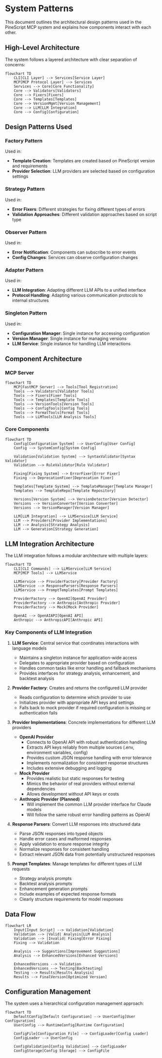 # System Patterns

This document outlines the architectural design patterns used in the PineScript MCP system and explains how components interact with each other.

## High-Level Architecture

The system follows a layered architecture with clear separation of concerns:

```mermaid
flowchart TD
    CLI[CLI Layer] --> Services[Service Layer]
    MCP[MCP Protocol Layer] --> Services
    Services --> Core[Core Functionality]
    Core --> Validators[Validators]
    Core --> Fixers[Fixers]
    Core --> Templates[Templates]
    Core --> VersionMgmt[Version Management]
    Core --> LLM[LLM Integration]
    Core --> Config[Configuration]
```

## Design Patterns Used

### Factory Pattern

Used in:
- **Template Creation**: Templates are created based on PineScript version and requirements
- **Provider Selection**: LLM providers are selected based on configuration settings

### Strategy Pattern

Used in:
- **Error Fixers**: Different strategies for fixing different types of errors
- **Validation Approaches**: Different validation approaches based on script type

### Observer Pattern

Used in:
- **Error Notification**: Components can subscribe to error events
- **Config Changes**: Services can observe configuration changes

### Adapter Pattern

Used in:
- **LLM Integration**: Adapting different LLM APIs to a unified interface
- **Protocol Handling**: Adapting various communication protocols to internal structures

### Singleton Pattern

Used in:
- **Configuration Manager**: Single instance for accessing configuration
- **Version Manager**: Single instance for managing versions
- **LLM Service**: Single instance for handling LLM interactions

## Component Architecture

### MCP Server

```mermaid
flowchart TD
    MCP[FastMCP Server] --> Tools[Tool Registration]
    Tools --> Validators[Validator Tools]
    Tools --> Fixers[Fixer Tools]
    Tools --> Templates[Template Tools]
    Tools --> VersionTools[Version Tools]
    Tools --> ConfigTools[Config Tools]
    Tools --> FormatTools[Format Tools]
    Tools --> LLMTools[LLM Analysis Tools]
```

### Core Components

```mermaid
flowchart TD
    Config[Configuration System] --> UserConfig[User Config]
    Config --> SystemConfig[System Config]
    
    Validation[Validation System] --> SyntaxValidator[Syntax Validator]
    Validation --> RuleValidator[Rule Validator]
    
    Fixing[Fixing System] --> ErrorFixer[Error Fixer]
    Fixing --> DeprecationFixer[Deprecation Fixer]
    
    Templates[Template System] --> TemplateManager[Template Manager]
    Templates --> TemplateRepo[Template Repository]
    
    Versions[Version System] --> VersionDetector[Version Detector]
    Versions --> VersionConverter[Version Converter]
    Versions --> VersionManager[Version Manager]
    
    LLM[LLM Integration] --> LLMService[LLM Service]
    LLM --> Providers[Provider Implementations]
    LLM --> Analysis[Strategy Analysis]
    LLM --> Generation[Strategy Generation]
```

## LLM Integration Architecture

The LLM integration follows a modular architecture with multiple layers:

```mermaid
flowchart TD
    CLI[CLI Commands] --> LLMService[LLM Service]
    MCP[MCP Tools] --> LLMService
    
    LLMService --> ProviderFactory[Provider Factory]
    LLMService --> ResponseParsers[Response Parsers]
    LLMService --> PromptTemplates[Prompt Templates]
    
    ProviderFactory --> OpenAI[OpenAI Provider]
    ProviderFactory --> Anthropic[Anthropic Provider]
    ProviderFactory --> Mock[Mock Provider]
    
    OpenAI --> OpenAIAPI[OpenAI API]
    Anthropic --> AnthropicAPI[Anthropic API]
```

### Key Components of LLM Integration

1. **LLM Service**: Central service that coordinates interactions with language models
   - Maintains a singleton instance for application-wide access
   - Delegates to appropriate provider based on configuration
   - Handles common tasks like error handling and fallback mechanisms
   - Provides interfaces for strategy analysis, enhancement, and backtest analysis

2. **Provider Factory**: Creates and returns the configured LLM provider
   - Reads configuration to determine which provider to use
   - Initializes provider with appropriate API keys and settings
   - Falls back to mock provider if required configuration is missing or authentication fails

3. **Provider Implementations**: Concrete implementations for different LLM providers
   - **OpenAI Provider**
     - Connects to OpenAI API with robust authentication handling
     - Extracts API keys reliably from multiple sources (.env, environment variables, config)
     - Provides custom JSON response handling with error tolerance
     - Implements normalization for consistent response structures
     - Includes extensive debugging and logging
   - **Mock Provider**
     - Provides realistic but static responses for testing
     - Mimics the behavior of real providers without external dependencies
     - Allows development without API keys or costs
   - **Anthropic Provider (Planned)**
     - Will implement the common LLM provider interface for Claude models
     - Will follow the same robust error handling patterns as OpenAI

4. **Response Parsers**: Convert LLM responses into structured data
   - Parse JSON responses into typed objects
   - Handle error cases and malformed responses
   - Apply validation to ensure response integrity
   - Normalize responses for consistent handling
   - Extract relevant JSON data from potentially unstructured responses

5. **Prompt Templates**: Manage templates for different types of LLM requests
   - Strategy analysis prompts
   - Backtest analysis prompts
   - Enhancement generation prompts
   - Include examples of expected response formats
   - Clearly structure requirements for model responses

## Data Flow

```mermaid
flowchart LR
    Input[Input Script] --> Validation[Validation]
    Validation --> |Valid| Analysis[LLM Analysis]
    Validation --> |Invalid| Fixing[Error Fixing]
    Fixing --> Validation
    
    Analysis --> Suggestions[Improvement Suggestions]
    Analysis --> EnhancedVersions[Enhanced Versions]
    
    EnhancedVersions --> Validation
    EnhancedVersions --> Testing[Backtesting]
    Testing --> Results[Results Analysis]
    Results --> FinalVersion[Optimized Version]
```

## Configuration Management

The system uses a hierarchical configuration management approach:

```mermaid
flowchart TD
    DefaultConfig[Default Configuration] --> UserConfig[User Configuration]
    UserConfig --> RuntimeConfig[Runtime Configuration]
    
    ConfigFile[Configuration File] --> ConfigLoader[Config Loader]
    ConfigLoader --> UserConfig
    
    ConfigValidation[Config Validation] --> ConfigLoader
    ConfigStorage[Config Storage] --> ConfigFile
``` 